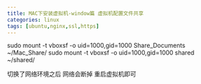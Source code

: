 ```yaml
---
title: MAC下安装虚拟机-window篇 虚拟机配置文件共享
categories: linux
tags: [ubuntu,nginx,ssl,https]
---
```








sudo mount -t vboxsf -o uid=1000,gid=1000 Share_Documents ~/Mac_Share/
sudo mount -t vboxsf -o uid=1000,gid=1000 shared ~/shared/



切换了网络环境之后 网络会断掉 重启虚拟机即可
